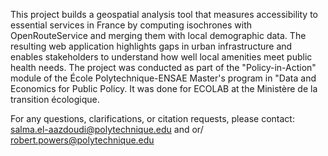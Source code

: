 This project builds a geospatial analysis tool that measures accessibility to essential services in France by computing isochrones with OpenRouteService and merging them with local demographic data. The resulting web application highlights gaps in urban infrastructure and enables stakeholders to understand how well local amenities meet public health needs. The project was conducted as part of the "Policy-in-Action" module of the École Polytechnique-ENSAE Master's program in "Data and Economics for Public Policy. It was done for ECOLAB at the Ministère de la transition écologique.

For any questions, clarifications, or citation requests, please contact: salma.el-aazdoudi@polytechnique.edu and or/ robert.powers@polytechnique.edu
